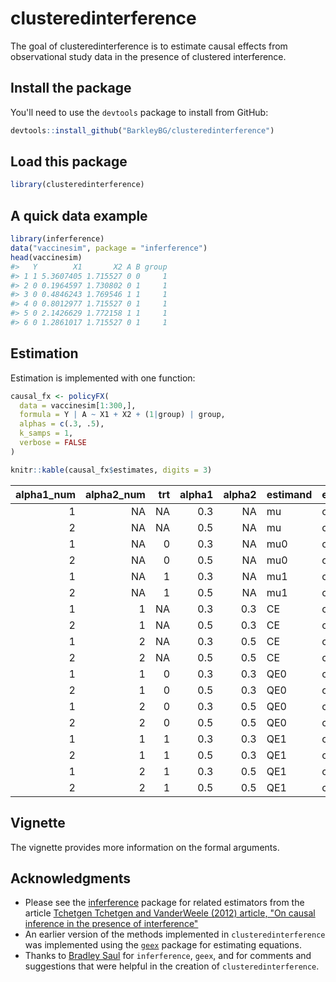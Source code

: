 clusteredinterference
=====================

The goal of clusteredinterference is to estimate causal effects from observational study data in the presence of clustered interference.

Install the package
-------------------

You'll need to use the `devtools` package to install from GitHub:

``` r
devtools::install_github("BarkleyBG/clusteredinterference")
```

Load this package
-----------------

``` r
library(clusteredinterference)
```

A quick data example
--------------------

``` r
library(inferference)
data("vaccinesim", package = "inferference") 
head(vaccinesim)
#>   Y        X1       X2 A B group
#> 1 1 5.3607405 1.715527 0 0     1
#> 2 0 0.1964597 1.730802 0 1     1
#> 3 0 0.4846243 1.769546 1 1     1
#> 4 0 0.8012977 1.715527 0 1     1
#> 5 0 2.1426629 1.772158 1 1     1
#> 6 0 1.2861017 1.715527 0 1     1
```

Estimation
----------

Estimation is implemented with one function:

``` r
causal_fx <- policyFX(
  data = vaccinesim[1:300,],
  formula = Y | A ~ X1 + X2 + (1|group) | group,
  alphas = c(.3, .5), 
  k_samps = 1,
  verbose = FALSE
)
```

``` r
knitr::kable(causal_fx$estimates, digits = 3)
```

|  alpha1\_num|  alpha2\_num|  trt|  alpha1|  alpha2| estimand | effect\_type | estVar |    k|  estimate|    var|     se|     LCI|     UCI|
|------------:|------------:|----:|-------:|-------:|:---------|:-------------|:-------|----:|---------:|------:|------:|-------:|-------:|
|            1|           NA|   NA|     0.3|      NA| mu       | outcome      | TRUE   |    1|     0.216|  0.001|  0.030|   0.158|   0.274|
|            2|           NA|   NA|     0.5|      NA| mu       | outcome      | TRUE   |    1|     0.160|  0.001|  0.026|   0.109|   0.210|
|            1|           NA|    0|     0.3|      NA| mu0      | outcome      | TRUE   |    1|     0.249|  0.001|  0.037|   0.177|   0.322|
|            2|           NA|    0|     0.5|      NA| mu0      | outcome      | TRUE   |    1|     0.209|  0.002|  0.045|   0.120|   0.298|
|            1|           NA|    1|     0.3|      NA| mu1      | outcome      | TRUE   |    1|     0.099|  0.001|  0.032|   0.036|   0.162|
|            2|           NA|    1|     0.5|      NA| mu1      | outcome      | TRUE   |    1|     0.087|  0.001|  0.023|   0.042|   0.133|
|            1|            1|   NA|     0.3|     0.3| CE       | contrast     | TRUE   |    1|     0.000|  0.000|  0.000|   0.000|   0.000|
|            2|            1|   NA|     0.5|     0.3| CE       | contrast     | TRUE   |    1|    -0.056|  0.001|  0.025|  -0.106|  -0.007|
|            1|            2|   NA|     0.3|     0.5| CE       | contrast     | TRUE   |    1|     0.056|  0.001|  0.025|   0.007|   0.106|
|            2|            2|   NA|     0.5|     0.5| CE       | contrast     | TRUE   |    1|     0.000|  0.000|  0.000|   0.000|   0.000|
|            1|            1|    0|     0.3|     0.3| QE0      | contrast     | TRUE   |    1|     0.000|  0.000|  0.000|   0.000|   0.000|
|            2|            1|    0|     0.5|     0.3| QE0      | contrast     | TRUE   |    1|    -0.040|  0.001|  0.037|  -0.113|   0.032|
|            1|            2|    0|     0.3|     0.5| QE0      | contrast     | TRUE   |    1|     0.040|  0.001|  0.037|  -0.032|   0.113|
|            2|            2|    0|     0.5|     0.5| QE0      | contrast     | TRUE   |    1|     0.000|  0.000|  0.000|   0.000|   0.000|
|            1|            1|    1|     0.3|     0.3| QE1      | contrast     | TRUE   |    1|     0.000|  0.000|  0.000|   0.000|   0.000|
|            2|            1|    1|     0.5|     0.3| QE1      | contrast     | TRUE   |    1|    -0.012|  0.001|  0.026|  -0.062|   0.039|
|            1|            2|    1|     0.3|     0.5| QE1      | contrast     | TRUE   |    1|     0.012|  0.001|  0.026|  -0.039|   0.062|
|            2|            2|    1|     0.5|     0.5| QE1      | contrast     | TRUE   |    1|     0.000|  0.000|  0.000|   0.000|   0.000|

Vignette
--------

The vignette provides more information on the formal arguments.

Acknowledgments
---------------

-   Please see the [inferference](https://cran.r-project.org/package=inferference) package for related estimators from the article [Tchetgen Tchetgen and VanderWeele (2012) article, "On causal inference in the presence of interference"](https://doi.org/10.1177/0962280210386779)
-   An earlier version of the methods implemented in `clusteredinterference` was implemented using the [`geex`](https://github.com/bsaul/geex) package for estimating equations.
-   Thanks to [Bradley Saul](https://github.com/bsaul) for `inferference`, `geex`, and for comments and suggestions that were helpful in the creation of `clusteredinterference`.
